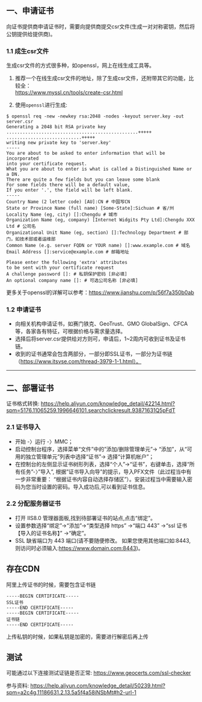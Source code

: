 ## 一、申请证书
向证书提供商申请证书时，需要向提供商提交csr文件(生成一对对称密钥，然后将公钥提供给提供商)。
### 1.1 成生csr文件
生成csr文件的方式很多种，如openssl，网上在线生成工具等。
1. 推荐一个在线生成csr文件的地址，除了生成csr文件，还附带其它的功能，比较全：  
https://www.myssl.cn/tools/create-csr.html

2. 使用`openssl`进行生成:

```
$ openssl req -new -newkey rsa:2048 -nodes -keyout server.key -out server.csr
Generating a 2048 bit RSA private key
.................................................+++++
............................+++++
writing new private key to 'server.key'
-----
You are about to be asked to enter information that will be incorporated
into your certificate request.
What you are about to enter is what is called a Distinguished Name or a DN.
There are quite a few fields but you can leave some blank
For some fields there will be a default value,
If you enter '.', the field will be left blank.
-----
Country Name (2 letter code) [AU]:CN # 中国写CN
State or Province Name (full name) [Some-State]:Sichuan # 省/州
Locality Name (eg, city) []:Chengdu # 城市
Organization Name (eg, company) [Internet Widgits Pty Ltd]:Chengdu XXX Ltd # 公司名
Organizational Unit Name (eg, section) []:Technology Department # 部门，如技术部或者运维部
Common Name (e.g. server FQDN or YOUR name) []:www.example.com # 域名
Email Address []:service@example.com # 邮箱地址

Please enter the following 'extra' attributes
to be sent with your certificate request
A challenge password []: # 私钥保护密码 [非必填]
An optional company name []: # 可选公司名称 [非必填]
```
更多关于openssl的详解可以参考：https://www.jianshu.com/p/56f7a350b0ab

### 1.2 申请证书  
* 向相关机构申请证书，如赛门铁克、GeoTrust、GMO GlobalSign、CFCA等，各家各有特征，可根据价格与需求量选择。  
* 选择后将server.csr提供给对方则可，申请后，1~2周内可收到证书及证书链。  
* 收到的证书通常会包含两部分，一部分即SSL证书，一部分为证书链（https://www.itsvse.com/thread-3979-1-1.html）。

--------------------------------------------------------------------------------
## 二、部署证书
证书格式转换:
https://help.aliyun.com/knowledge_detail/42214.html?spm=5176.11065259.1996646101.searchclickresult.93871631Q5pFdT

### 2.1 证书导入
* 开始 -〉运行 -〉MMC；
* 启动控制台程序，选择菜单“文件”中的”添加/删除管理单元”-> “添加”，从“可用的独立管理单元”列表中选择“证书”-> 选择“计算机帐户”；
* 在控制台的左侧显示证书树形列表，选择“个人”->“证书”，右键单击，选择“所有任务”-〉”导入”, 根据”证书导入向导”的提示，导入PFX文件（此过程当中有一步非常重要： “根据证书内容自动选择存储区”）。安装过程当中需要输入密码为您当时设置的密码。导入成功后,可以看到证书信息。

### 2.2 分配服务器证书
* 打开 IIS8.0 管理器面板,找到待部署证书的站点,点击“绑定”。
* 设置参数选择“绑定”->“添加”->“类型选择 https” ->“端口 443” ->“ssl 证书【导入的证书名称】” ->“确定”。
* SSL 缺省端口为 443 端口(请不要随便修改。 如果您使用其他端口如:8443,则访问时必须输入:https://www.domain.com:8443)。

## 存在CDN
阿里上传证书的时候，需要包含证书链
```
-----BEGIN CERTIFICATE-----
SSL证书
-----END CERTIFICATE-----
-----BEGIN CERTIFICATE-----
证书链
-----END CERTIFICATE-----
```
上传私钥的时候，如果私钥是加密的，需要进行解密后再上传

## 测试
可能通过以下连接测试证链是否正常:
https://www.geocerts.com/ssl-checker


参与资料:
https://help.aliyun.com/knowledge_detail/50239.html?spm=a2c4g.11186631.2.13.5a5f4a58iNSbMt#h2-url-1

